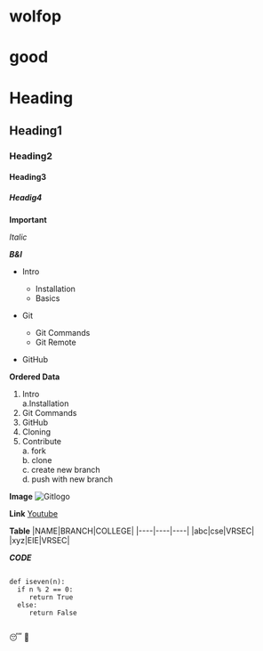 # wolfop
# good

# Heading

## Heading1

### Heading2

#### Heading3

##### Headig4

**Important**

*Italic*

***B&I***

- Intro
  * Installation
  * Basics

- Git
   - Git Commands
   - Git Remote
 
- GitHub

**Ordered Data**

1. Intro   
   a.Installation
2. Git Commands
3. GitHub
4. Cloning
5. Contribute                                                                                        
  a. fork          
  b. clone          
  c. create new branch              
  d. push with new branch        
  
**Image**
![Gitlogo](https://static.toiimg.com/photo/72975551.cms)

**Link**
[Youtube](https://www.youtube.com/)

**Table**
|NAME|BRANCH|COLLEGE|
|----|----|----|
|abc|cse|VRSEC|
|xyz|EIE|VRSEC|


***CODE***
```

def iseven(n):
  if n % 2 == 0:
     return True
  else:
     return False
     
 ```
 
 :sleeping:
 :poop:
